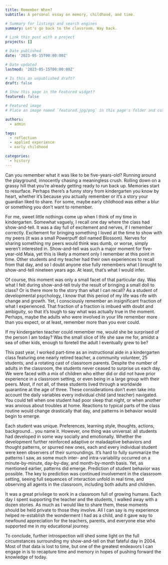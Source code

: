 ```yaml
---
title: Remember When? 
subtitle: A personal essay on memory, childhood, and time.

# Summary for listings and search engines
summary: Let's go back to the classroom. Way back.

# Link this post with a project
projects: []

# Date published
date: '2023-05-15T00:00:00Z'

# Date updated
lastmod: '2023-05-15T00:00:00Z'

# Is this an unpublished draft?
draft: false

# Show this page in the Featured widget?
featured: false

# Featured image
# Place an image named `featured.jpg/png` in this page's folder and customize its options here.

authors:
  - admin

tags:
  - reflection
  - applied experience
  - early childhood

categories:
  - history
---
```


Can you remember what it was like to be five-years-old? Running around the playground, innocently chasing a meaningless crush. Rolling down on a grassy hill that you’re already getting ready to run back up. Memories start to resurface. Perhaps there’s a funny story from kindergarten you know by heart, whether it’s because you actually remember or it’s a story your guardian liked to share. For some, maybe early childhood was either a blur or something you don’t want to remember.

For me, sweet little nothings come up when I think of my time in kindergarten. Somewhat vaguely, I recall one day where the class had show-and-tell. It was a day full of excitement and nerves, if I remember correctly. Excitement for bringing something I loved at the time to show with my peers (it was a small Powerpuff doll named Blossom). Nerves for sharing something my peers would think was dumb, or worse, simply weren’t interested in. Show-and-tell was such a major moment for five-year-old Maia, yet this is likely a moment only I remember at this point in time. Other students and my teacher had their own experiences to recall from that day, and so I doubt anyone else fully remembers what I brought to show-and-tell nineteen years ago. At least, that’s what I would infer.

Of course, this moment was only a small facet of that particular day. Was what I felt during show-and-tell truly the result of bringing a small doll to class? Or is there more to the story than what I can recall? As a student of developmental psychology, I know that this period of my life was rife with change and growth. Yet, I consciously remember an insignificant fraction of what I experienced. That fraction of a fraction is imbued with doubt and ambiguity, so that it’s tough to say what was actually true in the moment. Perhaps, maybe the adults who were involved in your life remember more than you expect, or at least, remember more than you ever could.

If my kindergarten teacher could remember me, would she be surprised of the person I am today? Was the small slice of life she saw me for, amidst a sea of other kids, enough to foretell the adult I eventually grew to be? 

This past year, I worked part-time as an instructional aide in a kindergarten class featuring one nearly retired teacher, a community volunteer, 25 students, and a rotating cast of classroom parents. Despite the number of adults in the classroom, the students never ceased to surprise us each day. We were faced with a mix of children who either did or did not have prior experience in a classroom setting, or even being in a large group with their peers. Most, if not all, of these students lived through a worldwide quarantine at the age of three. These considerations don’t even take into account the daily variables every individual child (and teacher) navigated. You could tell when one student had poor sleep that night, or when another was anxious about troubles at home. Reactions to typical parts of the class routine would change drastically that day, and patterns in behavior would begin to emerge.

Each student was unique. Preferences, learning style, thoughts, actions, background… you name it. However, one thing was universal: all students had developed in some way socially and emotionally. Whether the development further reinforced adaptive or maladaptive behaviors and thought patterns, or spurred new ones, each and every individual student were keen observers of their surroundings. It’s hard to fully summarize the patterns I saw, as some much inter- and intra-variability occurred on a minute-by-minute, day-by-day, and month-by-month basis. Yet, as mentioned earlier, patterns did emerge. Prediction of student behavior was possible. The key to prediction was continued involvement in the classroom setting, seeing full sequences of interaction unfold in real time, and observing all agents in the classroom, including both adults and children.

It was a great privilege to work in a classroom full of growing humans. Each day I spent supporting the teacher and the students, I walked away with a dozen stories. As much as I would like to share them, these moments should be held private to those they involve. All I can say is my experience helped re-establish the wonderment I had as a child, and it gave way to newfound appreciation for the teachers, parents, and everyone else who supported me in my educational journey.

To conclude, further introspection will shed some light on the full circumstances surrounding my show-and-tell on that fateful day in 2004. Most of that data is lost to time, but one of the greatest endeavors I can engage in is to recapture time and memory in hopes of pushing forward the knowledge of today.